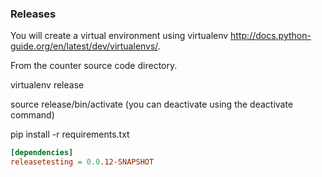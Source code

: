 ### Releases

You will create a virtual environment using virtualenv http://docs.python-guide.org/en/latest/dev/virtualenvs/.

From the counter source code directory.

virtualenv release

source release/bin/activate (you can deactivate using the deactivate command)

pip install -r requirements.txt

```toml
[dependencies]
releasetesting = 0.0.12-SNAPSHOT
```
